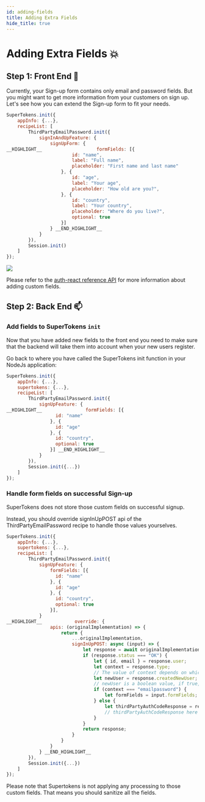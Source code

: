 ```yaml
---
id: adding-fields
title: Adding Extra Fields
hide_title: true
---
```


# Adding Extra Fields 💥

## Step 1: Front End 🚪

Currently, your Sign-up form contains only email and password fields.
But you might want to get more information from your customers on sign up.
Let's see how you can extend the Sign-up form to fit your needs.

<!--DOCUSAURUS_CODE_TABS-->
<!--ReactJS-->
```js
SuperTokens.init({
    appInfo: {...},
    recipeList: [
        ThirdPartyEmailPassword.init({
            signInAndUpFeature: {
                signUpForm: {
__HIGHLIGHT__                    formFields: [{
                        id: "name",
                        label: "Full name",
                        placeholder: "First name and last name"
                    }, {
                        id: "age",
                        label: "Your age",
                        placeholder: "How old are you?",
                    }, {
                        id: "country",
                        label: "Your country",
                        placeholder: "Where do you live?",
                        optional: true
                    }]
                } __END_HIGHLIGHT__
            }
        }),
        Session.init()
    ]
});
```
<!--END_DOCUSAURUS_CODE_TABS-->

<img src="/docs/static/assets/thirdpartyemailpassword/signup-with-name-and-age.png" />

Please refer to the <a href="../../../auth-react/emailpassword/config/sign-up#signupform-config-values" target="_blank">auth-react reference API</a>  for more information about adding custom fields.

## Step 2: Back End 📫

### Add fields to SuperTokens `init`
Now that you have added new fields to the front end you need to make sure that the backend will take them into account when your new users register.

Go back to where you have called the SuperTokens init function in your NodeJs application:

<!--DOCUSAURUS_CODE_TABS-->
<!--NodeJS-->
```js
SuperTokens.init({
    appInfo: {...},
    supertokens: {...},
    recipeList: [
        ThirdPartyEmailPassword.init({
            signUpFeature: {
__HIGHLIGHT__                formFields: [{
                  id: "name"
                }, {
                  id: "age"
                }, {
                  id: "country",
                  optional: true
                }] __END_HIGHLIGHT__
            }
        }),
        Session.init({...})
    ]
});
```
<!--END_DOCUSAURUS_CODE_TABS-->

### Handle form fields on successful Sign-up

SuperTokens does not store those custom fields on successful signup. 

Instead, you should override signInUpPOST api of the ThirdPartyEmailPassword recipe to handle those values yourselves.

<!--DOCUSAURUS_CODE_TABS-->
<!--NodeJS-->
```js
SuperTokens.init({
    appInfo: {...},
    supertokens: {...},
    recipeList: [
        ThirdPartyEmailPassword.init({
            signUpFeature: {
                formFields: [{
                  id: "name"
                }, {
                  id: "age"
                }, {
                  id: "country",
                  optional: true
                }],
            }
__HIGHLIGHT__            override: {
                apis: (originalImplementation) => {
                    return {
                        ...originalImplementation,
                        signInUpPOST: async (input) => {
                            let response = await originalImplementation.signInUpPOST(input);
                            if (response.status === "OK") {
                                let { id, email } = response.user;
                                let context = response.type;
                                // The value of context depends on which login type (emailpassword/thirdparty) the user used to sign-up
                                let newUser = response.createdNewUser;
                                // newUser is a boolean value, if true, then the user has signed up, else they have signed in.
                                if (context === "emailpassword") {
                                    let formFields = input.formFields;
                                } else {
                                    let thirdPartyAuthCodeResponse = response.authCodeResponse;
                                    // thirdPartyAuthCodeResponse here will be the response from the provider POST /token API
                                }
                            }
                            return response;
                        }
                    }
                }
            } __END_HIGHLIGHT__
        }),
        Session.init({...})
    ]
});
```
<!--END_DOCUSAURUS_CODE_TABS-->

<div class="specialNote" style="margin-bottom: 40px">
Please note that Supertokens is not applying any processing to those custom fields. That means you should sanitize all the fields.
</div>

